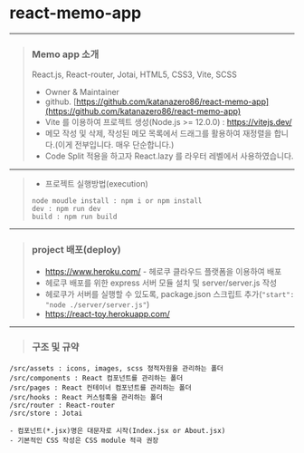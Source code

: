 # react-memo-app

---

> ### Memo app 소개 <br/>
> React.js, React-router, Jotai, HTML5, CSS3, Vite, SCSS
> - Owner & Maintainer
> - github. [https://github.com/katanazero86/react-memo-app](https://github.com/katanazero86/react-memo-app)
> - Vite 를 이용하여 프로젝트 생성(Node.js >= 12.0.0) : https://vitejs.dev/
> - 메모 작성 및 삭제, 작성된 메모 목록에서 드래그를 활용하여 재정렬을 합니다.(이게 전부입니다. 매우 단순합니다.)
> - Code Split 적용을 하고자 React.lazy 를 라우터 레벨에서 사용하였습니다.

---

> - 프로젝트 실행방법(execution)
> ```
> node moudle install : npm i or npm install
> dev : npm run dev
> build : npm run build
> ```

---

> ### project 배포(deploy) <br/>
> - https://www.heroku.com/ - 헤로쿠 클라우드 플랫폼을 이용하여 배포
> - 헤로쿠 배포를 위한 express 서버 모듈 설치 및 server/server.js 작성
> - 헤로쿠가 서버를 실행할 수 있도록, package.json 스크립트 추가(`"start": "node ./server/server.js"`)
> - https://react-toy.herokuapp.com/

---

> ### 구조 및 규약

```
/src/assets : icons, images, scss 정적자원을 관리하는 폴더
/src/components : React 컴포넌트를 관리하는 폴더
/src/pages : React 컨테이너 컴포넌트를 관리하는 폴더
/src/hooks : React 커스텀훅을 관리하는 폴더
/src/router : React-router
/src/store : Jotai

- 컴포넌트(*.jsx)명은 대문자로 시작(Index.jsx or About.jsx)
- 기본적인 CSS 작성은 CSS module 적극 권장

```
